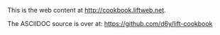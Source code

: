 This is the web content at http://cookbook.liftweb.net.

The ASCIIDOC source is over at: https://github.com/d6y/lift-cookbook
